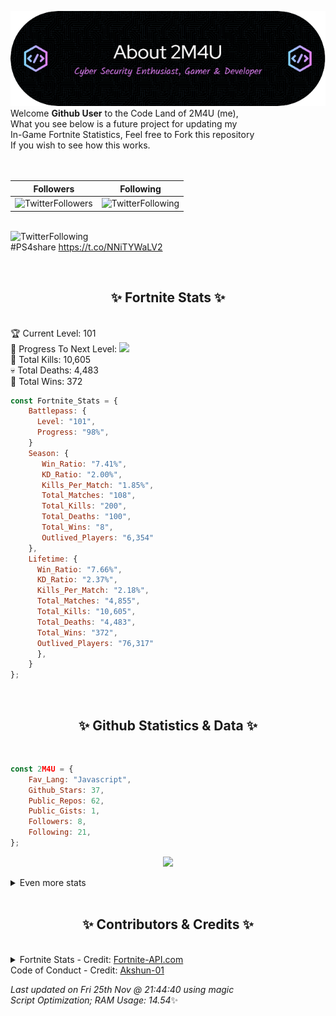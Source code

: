 
  ![Header](./src/github-banner.png)
  <br>
  Welcome **Github User** to the Code Land of 2M4U (me),<br>
  What you see below is a future project for updating my<br>
  In-Game Fortnite Statistics, Feel free to Fork this repository<br>
  If you wish to see how this works.
  <br><br>
  <br>
  
  | Followers  | Following |
  | ---------- |:---------:|
  | ![TwitterFollowers](https://img.shields.io/badge/Twitter%20Followers-78-blue)  | ![TwitterFollowing](https://img.shields.io/badge/Twitter%20Following-235-blue)  |


  <br>![TwitterFollowing](https://img.shields.io/badge/Latest%20Tweet--blue)<br>
  #PS4share https://t.co/NNiTYWaLV2
   
  <br><h2 align="center"> ✨ Fortnite Stats ✨</h2><br>
  🏆 Current Level: 101<br>
  🎉 Progress To Next Level: ![](https://geps.dev/progress/98)<br>
  🎯 Total Kills: 10,605<br>
  💀 Total Deaths: 4,483<br>
  👑 Total Wins: 372<br>

```js
const Fortnite_Stats = {
    Battlepass: {
      Level: "101",
      Progress: "98%",    
    }
    Season: { 
       Win_Ratio: "7.41%",
       KD_Ratio: "2.00%",
       Kills_Per_Match: "1.85%",
       Total_Matches: "108",
       Total_Kills: "200",
       Total_Deaths: "100",
       Total_Wins: "8",
       Outlived_Players: "6,354"
    },
    Lifetime: {
      Win_Ratio: "7.66%",
      KD_Ratio: "2.37%",
      Kills_Per_Match: "2.18%",
      Total_Matches: "4,855",
      Total_Kills: "10,605",
      Total_Deaths: "4,483",
      Total_Wins: "372",
      Outlived_Players: "76,317"
      },
    }
}; 
```


<br><h2 align="center"> ✨ Github Statistics & Data ✨</h2><br>

```js
const 2M4U = {
    Fav_Lang: "Javascript",
    Github_Stars: 37,
    Public_Repos: 62,
    Public_Gists: 1,
    Followers: 8,
    Following: 21,
}; 
```

<p align="center">
<img src="https://github-readme-streak-stats.herokuapp.com/?user=2M4U&theme=tokyonight">
</p>
<details>
  <summary>
      Even more stats
  </summary>
  <p align="center">
    <img src="https://github-profile-trophy.vercel.app/?username=2M4U&theme=dracula">
    <img src="https://github-readme-stats.vercel.app/api?username=2M4U&theme=tokyonight&count_private=true&show_icons=true&include_all_commits=true">
  </p>
</details>
<br><h2 align="center"> ✨ Contributors & Credits ✨</h2><br>
<details>
  <summary>
      Fortnite Stats - Credit: <a href="https://fortnite-api.com/?utm_source=github.com/2M4U/2M4U">Fortnite-API.com</a><br>
      Code of Conduct - Credit: <a href="https://github.com/Akshun-01">Akshun-01</a>
  </summary>
</details>

<!-- Last updated on Fri Nov 25 2022 21:44:40 GMT+0000 (Coordinated Universal Time) ;-;-->
<i>Last updated on  Fri 25th Nov @ 21:44:40 using magic<br>
Script Optimization; RAM Usage: 14.54</i>✨
